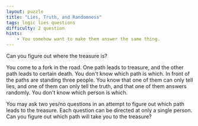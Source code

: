 ```yaml
---
layout: puzzle
title: "Lies, Truth, and Randomness"
tags: logic lies questions
difficulty: 2 question
hints:
    - You somehow want to make them answer the same thing.
---
```


Can you figure out where the treasure is?
<!--more-->

You come to a fork in the road. One path leads to treasure, and the other path
leads to certain death. You don't know which path is which. In front of the paths
are standing three people. You know that one of them can only tell lies, and
one of them can only tell the truth, and that one of them answers randomly. You don't know which person is which.

You may ask two yes/no questions in an attempt to figure out which path
leads to the treasure. Each question can be directed at only a single person.
Can you figure out which path will take you to the treasure?
